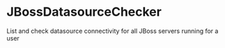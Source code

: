 # JBossDatasourceChecker
List and check datasource connectivity for all JBoss servers running for a user
